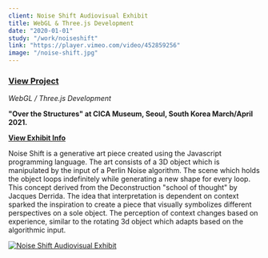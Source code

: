 ```yaml
---
client: Noise Shift Audiovisual Exhibit
title: WebGL & Three.js Development
date: "2020-01-01"
study: "/work/noiseshift"
link: "https://player.vimeo.com/video/452859256"
image: "/noise-shift.jpg"
---
```


### [View Project](https://player.vimeo.com/video/452859256)

_WebGL / Three.js Development_

**"Over the Structures" at CICA Museum, Seoul, South Korea March/April 2021.**

**[View Exhibit Info](https://cicamuseum.com/wp-content/uploads/Over-the-Structures-2021_Catalog.pdf)**

Noise Shift is a generative art piece created using the Javascript programming language. The art consists of a 3D object which is manipulated by the input of a Perlin Noise algorithm. The scene which holds the object loops indefinitely while generating a new shape for every loop. This concept derived from the Deconstruction "school of thought" by Jacques Derrida. The idea that interpretation is dependent on context sparked the inspiration to create a piece that visually symbolizes different perspectives on a sole object. The perception of context changes based on experience, similar to the rotating 3d object which adapts based on the algorithmic input.

[![Noise Shift Audiovisual Exhibit](https://i.vimeocdn.com/video/948692799-e89588782d2ff3d6a6d5f31dd2c71098338e137e9e1d43ecdb375910ca48c2bc-d?mw=2300&mh=1294&q=70)](https://player.vimeo.com/video/452859256)
